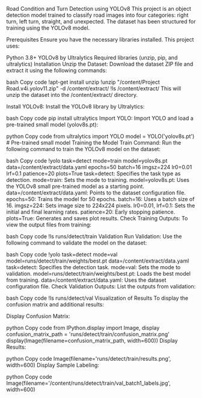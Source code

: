 Road Condition and Turn Detection using YOLOv8
This project is an object detection model trained to classify road images into four categories: right turn, left turn, straight, and unexpected. The dataset has been structured for training using the YOLOv8 model.

Prerequisites
Ensure you have the necessary libraries installed. This project uses:

Python 3.8+
YOLOv8 by Ultralytics
Required libraries (unzip, pip, and ultralytics)
Installation
Unzip the Dataset: Download the dataset ZIP file and extract it using the following commands:

bash
Copy code
!apt-get install unzip
!unzip "/content/Project Road.v4i.yolov11.zip" -d /content/extract/
!ls /content/extract/
This will unzip the dataset into the /content/extract/ directory.

Install YOLOv8: Install the YOLOv8 library by Ultralytics:

bash
Copy code
pip install ultralytics
Import YOLO: Import YOLO and load a pre-trained small model (yolov8s.pt):

python
Copy code
from ultralytics import YOLO
model = YOLO('yolov8s.pt')  # Pre-trained small model
Training the Model
Train Command: Run the following command to train the YOLOv8 model on the dataset:

bash
Copy code
!yolo task=detect mode=train model=yolov8s.pt data=/content/extract/data.yaml epochs=50 batch=16 imgsz=224 lr0=0.01 lrf=0.1 patience=20 plots=True
task=detect: Specifies the task type as detection.
mode=train: Sets the mode to training.
model=yolov8s.pt: Uses the YOLOv8 small pre-trained model as a starting point.
data=/content/extract/data.yaml: Points to the dataset configuration file.
epochs=50: Trains the model for 50 epochs.
batch=16: Uses a batch size of 16.
imgsz=224: Sets image size to 224x224 pixels.
lr0=0.01, lrf=0.1: Sets the initial and final learning rates.
patience=20: Early stopping patience.
plots=True: Generates and saves plot results.
Check Training Outputs: To view the output files from training:

bash
Copy code
!ls runs/detect/train
Validation
Run Validation: Use the following command to validate the model on the dataset:

bash
Copy code
!yolo task=detect mode=val model=runs/detect/train/weights/best.pt data=/content/extract/data.yaml
task=detect: Specifies the detection task.
mode=val: Sets the mode to validation.
model=runs/detect/train/weights/best.pt: Loads the best model from training.
data=/content/extract/data.yaml: Uses the dataset configuration file.
Check Validation Outputs: List the outputs from validation:

bash
Copy code
!ls runs/detect/val
Visualization of Results
To display the confusion matrix and additional results:

Display Confusion Matrix:

python
Copy code
from IPython.display import Image, display
confusion_matrix_path = 'runs/detect/train/confusion_matrix.png'
display(Image(filename=confusion_matrix_path, width=600))
Display Results:

python
Copy code
Image(filename='runs/detect/train/results.png', width=600)
Display Sample Labeling:

python
Copy code
Image(filename='/content/runs/detect/train/val_batch1_labels.jpg', width=600)
